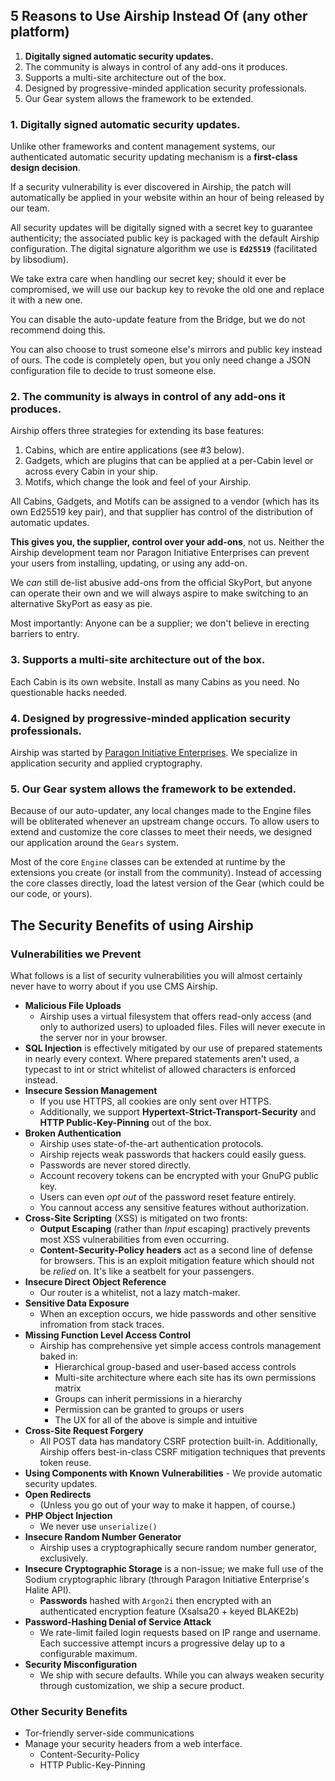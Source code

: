 ## 5 Reasons to Use Airship Instead Of (any other platform)

1. **Digitally signed automatic security updates.**
2. The community is always in control of any add-ons it produces.
3. Supports a multi-site architecture out of the box.
4. Designed by progressive-minded application security professionals.
5. Our Gear system allows the framework to be extended.


### 1. Digitally signed automatic security updates.

Unlike other frameworks and content management systems, our authenticated 
automatic security updating mechanism is a **first-class design decision**.

If a security vulnerability is ever discovered in Airship, the patch 
will automatically be applied in your website within an hour of being
released by our team.

All security updates will be digitally signed with a secret key to 
guarantee authenticity; the associated public key is packaged with the
default Airship configuration. The digital signature algorithm we use is
**`Ed25519`** (facilitated by libsodium).

We take extra care when handling our secret key; should it ever be
compromised, we will use our backup key to revoke the old one and 
replace it with a new one.

You can disable the auto-update feature from the Bridge, but we do not
recommend doing this.

You can also choose to trust someone else's mirrors and public key 
instead of ours. The code is completely open, but you only need change a 
JSON configuration file to decide to trust someone else.

### 2. The community is always in control of any add-ons it produces.

Airship offers three strategies for extending its base features:

1. Cabins, which are entire applications (see #3 below).
2. Gadgets, which are plugins that can be applied at a per-Cabin level 
   or across every Cabin in your ship.
3. Motifs, which change the look and feel of your Airship. 

All Cabins, Gadgets, and Motifs can be assigned to a vendor (which has
its own Ed25519 key pair), and that supplier has control of the 
distribution of automatic updates.

**This gives you, the supplier, control over your add-ons**, not us. 
Neither the Airship development team nor Paragon Initiative Enterprises
can prevent your users from installing, updating, or using any add-on. 

We *can* still de-list abusive add-ons from the official SkyPort, but
anyone can operate their own and we will always aspire to make switching
to an alternative SkyPort as easy as pie.

Most importantly: Anyone can be a supplier; we don't believe in erecting
barriers to entry.

### 3. Supports a multi-site architecture out of the box.

Each Cabin is its own website. Install as many Cabins as you need. No 
questionable hacks needed.

### 4. Designed by progressive-minded application security professionals.

Airship was started by [Paragon Initiative Enterprises](https://paragonie.com).
We specialize in application security and applied cryptography.

### 5. Our Gear system allows the framework to be extended.

Because of our auto-updater, any local changes made to the Engine files 
will be obliterated whenever an upstream change occurs. To allow users
to extend and customize the core classes to meet their needs, we 
designed our application around the `Gears` system.

Most of the core `Engine` classes can be extended at runtime by the
extensions you create (or install from the community). Instead of
accessing the core classes directly, load the latest version of the Gear
(which could be our code, or yours).

## The Security Benefits of using Airship

### Vulnerabilities we Prevent
 
What follows is a list of security vulnerabilities you will almost certainly
never have to worry about if you use CMS Airship.

* **Malicious File Uploads**
  * Airship uses a virtual filesystem that offers read-only access (and only
    to authorized users) to uploaded files. Files will never execute in the
    server nor in your browser.
* **SQL Injection** is effectively mitigated by our use of prepared 
  statements in nearly every context. Where prepared statements aren't
  used, a typecast to int or strict whitelist of allowed characters is
  enforced instead.
* **Insecure Session Management**
  * If you use HTTPS, all cookies are only sent over HTTPS.
  * Additionally, we support **Hypertext-Strict-Transport-Security** and
    **HTTP Public-Key-Pinning** out of the box.
* **Broken Authentication**
  * Airship uses state-of-the-art authentication protocols.
  * Airship rejects weak passwords that hackers could easily guess.
  * Passwords are never stored directly.
  * Account recovery tokens can be encrypted with your GnuPG public key.
  * Users can even *opt out* of the password reset feature entirely.
  * You cannout access any sensitive features without authorization.
* **Cross-Site Scripting** (XSS) is mitigated on two fronts:
  * **Output Escaping** (rather than *Input* escaping) practively
    prevents most XSS vulnerabilities from even occurring.
  * **Content-Security-Policy headers** act as a second line of defense
    for browsers. This is an exploit mitigation feature which should not
    be *relied* on. It's like a seatbelt for your passengers.
* **Insecure Direct Object Reference**
  * Our router is a whitelist, not a lazy match-maker.
* **Sensitive Data Exposure**
  * When an exception occurs, we hide passwords and other sensitive infromation
    from stack traces.
* **Missing Function Level Access Control**
  * Airship has comprehensive yet simple access controls management baked in:
    * Hierarchical group-based and user-based access controls
    * Multi-site architecture where each site has its own permissions matrix
    * Groups can inherit permissions in a hierarchy
    * Permission can be granted to groups or users
    * The UX for all of the above is simple and intuitive
* **Cross-Site Request Forgery**
  * All POST data has mandatory CSRF protection built-in. Additionally,
    Airship offers best-in-class CSRF mitigation techniques that prevents token
    reuse.
* **Using Components with Known Vulnerabilities** - We provide automatic
  security updates.
* **Open Redirects**
  * (Unless you go out of your way to make it happen, of course.)
* **PHP Object Injection**
  * We never use `unserialize()`
* **Insecure Random Number Generator**
  * Airship uses a cryptographically secure random number generator,
    exclusively.
* **Insecure Cryptographic Storage** is a non-issue; we make full use of
  the Sodium cryptographic library (through Paragon Initiative
  Enterprise's Halite API).
  * **Passwords** hashed with `Argon2i` then encrypted with an
    authenticated encryption feature (Xsalsa20 + keyed BLAKE2b)
* **Password-Hashing Denial of Service Attack**
  * We rate-limit failed login requests based on IP range and username. Each
    successive attempt incurs a progressive delay up to a configurable maximum.
* **Security Misconfiguration**
  * We ship with secure defaults. While you can always weaken security through
    customization, we ship a secure product.

### Other Security Benefits

* Tor-friendly server-side communications
* Manage your security headers from a web interface.
  * Content-Security-Policy
  * HTTP Public-Key-Pinning